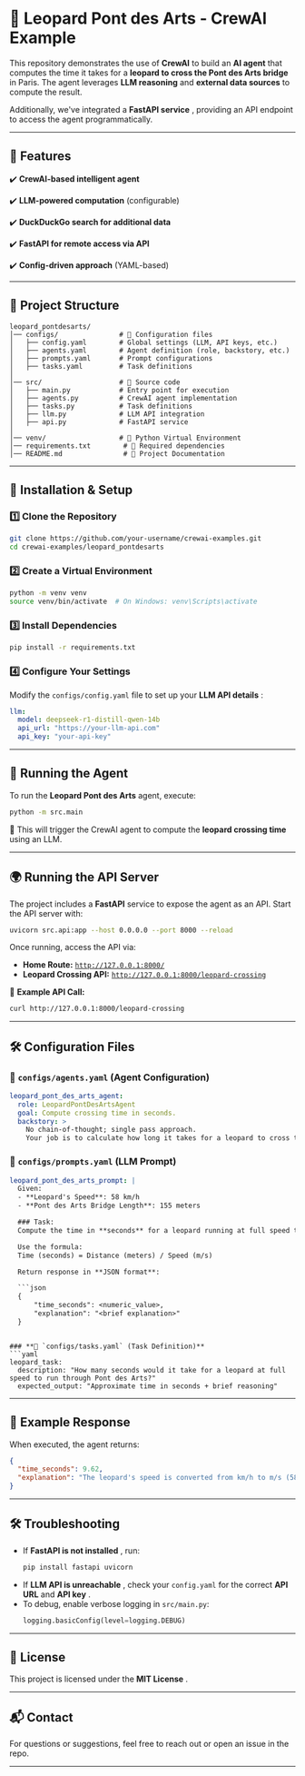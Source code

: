 # 🐆 **Leopard Pont des Arts - CrewAI Example**

This repository demonstrates the use of **CrewAI** to build an **AI agent** that computes the time it takes for a **leopard to cross the Pont des Arts bridge** in Paris. The agent leverages **LLM reasoning** and **external data sources** to compute the result.

Additionally, we've integrated a  **FastAPI service** , providing an API endpoint to access the agent programmatically.

---

## **🚀 Features**

✔️ **CrewAI-based intelligent agent**

✔️ **LLM-powered computation** (configurable)

✔️ **DuckDuckGo search for additional data**

✔️ **FastAPI for remote access via API**

✔️ **Config-driven approach** (YAML-based)

---

## **📂 Project Structure**

```
leopard_pontdesarts/
│── configs/               # 🔹 Configuration files
│   ├── config.yaml        # Global settings (LLM, API keys, etc.)
│   ├── agents.yaml        # Agent definition (role, backstory, etc.)
│   ├── prompts.yaml       # Prompt configurations
│   ├── tasks.yaml         # Task definitions
│
│── src/                   # 🔹 Source code
│   ├── main.py            # Entry point for execution
│   ├── agents.py          # CrewAI agent implementation
│   ├── tasks.py           # Task definitions
│   ├── llm.py             # LLM API integration
│   ├── api.py             # FastAPI service
│
│── venv/                  # 🔹 Python Virtual Environment
│── requirements.txt        # 🔹 Required dependencies
│── README.md               # 🔹 Project Documentation
```

---

## **🔧 Installation & Setup**

### **1️⃣ Clone the Repository**

```bash
git clone https://github.com/your-username/crewai-examples.git
cd crewai-examples/leopard_pontdesarts
```

### **2️⃣ Create a Virtual Environment**

```bash
python -m venv venv
source venv/bin/activate  # On Windows: venv\Scripts\activate
```

### **3️⃣ Install Dependencies**

```bash
pip install -r requirements.txt
```

### **4️⃣ Configure Your Settings**

Modify the `configs/config.yaml` file to set up your  **LLM API details** :

```yaml
llm:
  model: deepseek-r1-distill-qwen-14b
  api_url: "https://your-llm-api.com"
  api_key: "your-api-key"
```

---

## **🚀 Running the Agent**

To run the **Leopard Pont des Arts** agent, execute:

```bash
python -m src.main
```

🔹 This will trigger the CrewAI agent to compute the **leopard crossing time** using an LLM.

---

## **🌍 Running the API Server**

The project includes a **FastAPI** service to expose the agent as an API. Start the API server with:

```bash
uvicorn src.api:app --host 0.0.0.0 --port 8000 --reload
```

Once running, access the API via:

* **Home Route:** [`http://127.0.0.1:8000/`](http://127.0.0.1:8000/)
* **Leopard Crossing API:** [`http://127.0.0.1:8000/leopard-crossing`](http://127.0.0.1:8000/leopard-crossing)

📌 **Example API Call:**

```bash
curl http://127.0.0.1:8000/leopard-crossing
```

---

## **🛠 Configuration Files**

### **🔹 `configs/agents.yaml` (Agent Configuration)**

```yaml
leopard_pont_des_arts_agent:
  role: LeopardPontDesArtsAgent
  goal: Compute crossing time in seconds.
  backstory: >
    No chain-of-thought; single pass approach.
    Your job is to calculate how long it takes for a leopard to cross the Pont des Arts bridge.
```

### **🔹 `configs/prompts.yaml` (LLM Prompt)**

```yaml
leopard_pont_des_arts_prompt: |
  Given:
  - **Leopard's Speed**: 58 km/h
  - **Pont des Arts Bridge Length**: 155 meters

  ### Task:
  Compute the time in **seconds** for a leopard running at full speed to cross the Pont des Arts bridge.

  Use the formula:
  Time (seconds) = Distance (meters) / Speed (m/s)

  Return response in **JSON format**:

  ```json
  {
      "time_seconds": <numeric_value>,
      "explanation": "<brief explanation>"
  }
```

```

### **🔹 `configs/tasks.yaml` (Task Definition)**
```yaml
leopard_task:
  description: "How many seconds would it take for a leopard at full speed to run through Pont des Arts?"
  expected_output: "Approximate time in seconds + brief reasoning"
```

---

## **📌 Example Response**

When executed, the agent returns:

```json
{
  "time_seconds": 9.62,
  "explanation": "The leopard's speed is converted from km/h to m/s (58 km/h ≈ 16.111 m/s). Time is calculated by dividing the bridge length (155 meters) by the speed, resulting in approximately 9.62 seconds."
}
```

---

## **🛠 Troubleshooting**

* If  **FastAPI is not installed** , run:
  ```bash
  pip install fastapi uvicorn
  ```
* If  **LLM API is unreachable** , check your `config.yaml` for the correct **API URL** and  **API key** .
* To debug, enable verbose logging in `src/main.py`:
  ```python
  logging.basicConfig(level=logging.DEBUG)
  ```

---

## **📜 License**

This project is licensed under the  **MIT License** .

---

## **📬 Contact**

For questions or suggestions, feel free to reach out or open an issue in the repo.

---
